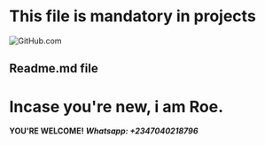 # This file is mandatory in projects #
![GitHub.com](https://avatars.githubusercontent.com/u/132723400?v=4)

## Readme.md file ##
# Incase you're new, i am Roe. #
**YOU'RE WELCOME!**
***Whatsapp: +2347040218796***

